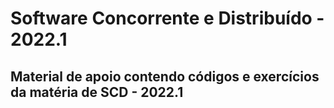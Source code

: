 # Software Concorrente e Distribuído - 2022.1
## Material de apoio contendo códigos e exercícios da matéria de SCD - 2022.1
